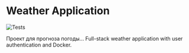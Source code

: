 # Weather Application
![Tests](https://github.com/NarimanMard/weather-app/actions/workflows/deploy.yml/badge.svg)

Проект для прогноза погоды...
Full-stack weather application with user authentication and Docker.
